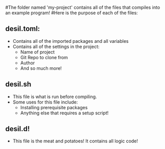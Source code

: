 #The folder named 'my-project' contains all of the files that compiles into an example program!
#Here is the purpose of each of the files:
## desil.toml:
- Contains all of the imported packages and all variables
- Contains all of the settings in the project:
    -  Name of project
    -  Git Repo to clone from
    -  Author
    -  And so much more!
## desil.sh
- This file is what is run before compiling.
- Some uses for this file include:
    - Installing prerequisite packages
    - Anything else that requires a setup script!
## desil.d!
- This file is the meat and potatoes! It contains all logic code!
